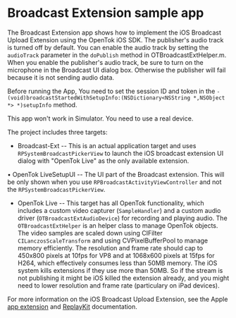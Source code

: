 Broadcast Extension sample app
===========================

The Broadcast Extension app shows how to implement the iOS Broadcast Upload Extension
using the OpenTok iOS SDK. The publisher's audio track is turned off by default. 
You can enable the audio track by setting the `audioTrack` parameter in the `doPublish` method
in OTBroadcastExtHelper.m. When you enable the publisher's audio track, be sure to turn on
the microphone in the Broadcast UI dialog box. Otherwise the publisher will fail because
it is not sending audio data.

Before running the App, You need to set the session ID and token in
the `- (void)broadcastStartedWithSetupInfo:(NSDictionary<NSString *,NSObject *> *)setupInfo` method.

This app won't work in Simulator. You need to use a real device.

The project includes three targets:

* Broadcast-Ext -- This is an actual application target and uses `RPSystemBroadcastPickerView`
to launch the iOS broadcast extension UI dialog with "OpenTok Live" as the only available extension.  

• OpenTok LiveSetupUI -- The UI part of the Broadcast extension. This will be only shown when you use
`RPBroadcastActivityViewController` and not the `RPSystemBroadcastPickerView`.

* OpenTok Live -- This target has all OpenTok functionality, which includes a custom video capturer (`SampleHandler`)
and a custom audio driver (`OTBroadcastExtAudioDevice`) for recording and playing audio. The `OTBroadcastExtHelper`
is an helper class to manage OpenTok objects. The video samples are scaled down using CIFilter `CILanczosScaleTransform`
and using CVPixelBufferPool to manage memory efficiently. The resolution and frame rate should cap to 450x800 pixels
at 10fps for VP8 and at 1068x600 pixels at 15fps for H264, which effectively consumes less than 50MB memory.
The iOS system kills extensions if they use more than 50MB. So if the stream is not publishing it might be
iOS killed the extension already, and you might need to lower resolution and frame rate (particulary on iPad devices).

For more information on the iOS Broadcast Upload Extension, see the Apple
[app extension](https://developer.apple.com/library/archive/documentation/General/Conceptual/ExtensibilityPG/index.html)
and [ReplayKit](https://developer.apple.com/documentation/replaykit) documentation.
